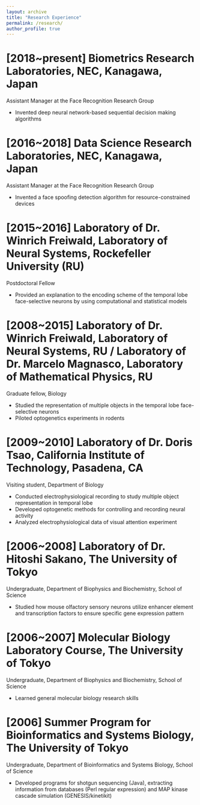 ```yaml
---
layout: archive
title: "Research Experience"
permalink: /research/
author_profile: true
---
```

# [2018~present] Biometrics Research Laboratories, NEC, Kanagawa, Japan  
Assistant Manager at the Face Recognition Research Group  
- Invented deep neural network-based sequential decision making algorithms  

# [2016~2018] Data Science Research Laboratories, NEC, Kanagawa, Japan  
Assistant Manager at the Face Recognition Research Group
- Invented a face spoofing detection algorithm for resource-constrained devices  

# [2015~2016] Laboratory of Dr. Winrich Freiwald, Laboratory of Neural Systems, Rockefeller University (RU)
Postdoctoral Fellow
- Provided an explanation to the encoding scheme of the temporal lobe face-selective neurons by using computational and statistical models  
 
# [2008~2015] Laboratory of Dr. Winrich Freiwald, Laboratory of Neural Systems, RU / Laboratory of Dr. Marcelo Magnasco, Laboratory of Mathematical Physics, RU
Graduate fellow, Biology
- Studied the representation of multiple objects in the temporal lobe face-selective neurons
- Piloted optogenetics experiments in rodents

# [2009~2010] Laboratory of Dr. Doris Tsao, California Institute of Technology, Pasadena, CA  
Visiting student, Department of Biology  
- Conducted electrophysiological recording to study multiple object representation in temporal lobe
- Developed optogenetic methods for controlling and recording neural activity
- Analyzed electrophysiological data of visual attention experiment

# [2006~2008] Laboratory of Dr. Hitoshi Sakano, The University of Tokyo  
Undergraduate, Department of Biophysics and Biochemistry, School of Science
- Studied how mouse olfactory sensory neurons utilize enhancer element and transcription factors to ensure specific gene expression pattern

# [2006~2007] Molecular Biology Laboratory Course, The University of Tokyo  
Undergraduate,  Department of Biophysics and Biochemistry, School of Science  
- Learned general molecular biology research skills

# [2006] Summer Program for Bioinformatics and Systems Biology, The University of Tokyo  
Undergraduate, Department of Bioinformatics and Systems Biology, School of Science  
- Developed programs for shotgun sequencing (Java), extracting information from databases (Perl regular expression) and MAP kinase cascade simulation (GENESIS/kinetikit)
